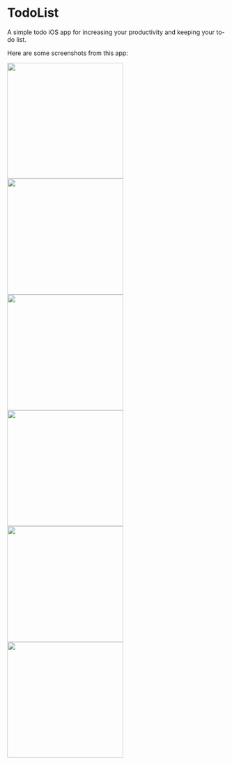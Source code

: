 # TodoList
A simple todo iOS app for increasing your productivity and keeping your to-do list.

Here are some screenshots from this app:
<p float="left">
  <img src="https://user-images.githubusercontent.com/37738870/147091588-a9a3298f-2f69-4aec-9160-65fcde5629dd.png" width="266" />
  <img src="https://user-images.githubusercontent.com/37738870/147091693-901e5e64-4579-4d9c-884e-f6a466e24f26.png" width="266" />
  <img src="https://user-images.githubusercontent.com/37738870/147091755-f32ba916-33cf-44bc-a870-b66a0b3916c5.png" width="266" />
  <img src="https://user-images.githubusercontent.com/37738870/147091774-a7b1d285-a054-4a06-8fea-db04791845c7.png" width="266" />
  <img src="https://user-images.githubusercontent.com/37738870/147091805-0e263ae9-b01c-48e5-8518-5e4beb446b4b.png" width="266" />
  <img src="https://user-images.githubusercontent.com/37738870/147091838-fd59c4e9-7b6f-4882-bb81-5ac379958e69.png" width="266" />
</p>
